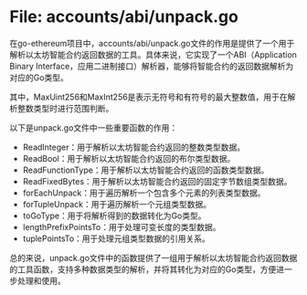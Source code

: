# File: accounts/abi/unpack.go

在go-ethereum项目中，accounts/abi/unpack.go文件的作用是提供了一个用于解析以太坊智能合约返回数据的工具。具体来说，它实现了一个ABI（Application Binary Interface，应用二进制接口）解析器，能够将智能合约的返回数据解析为对应的Go类型。

其中，MaxUint256和MaxInt256是表示无符号和有符号的最大整数值，用于在解析整数类型时进行范围判断。

以下是unpack.go文件中一些重要函数的作用：

- ReadInteger：用于解析以太坊智能合约返回的整数类型数据。
- ReadBool：用于解析以太坊智能合约返回的布尔类型数据。
- ReadFunctionType：用于解析以太坊智能合约返回的函数类型数据。
- ReadFixedBytes：用于解析以太坊智能合约返回的固定字节数组类型数据。
- forEachUnpack：用于遍历解析一个包含多个元素的列表类型数据。
- forTupleUnpack：用于遍历解析一个元组类型数据。
- toGoType：用于将解析得到的数据转化为Go类型。
- lengthPrefixPointsTo：用于处理可变长度的类型数据。
- tuplePointsTo：用于处理元组类型数据的引用关系。

总的来说，unpack.go文件中的函数提供了一组用于解析以太坊智能合约返回数据的工具函数，支持多种数据类型的解析，并将其转化为对应的Go类型，方便进一步处理和使用。

